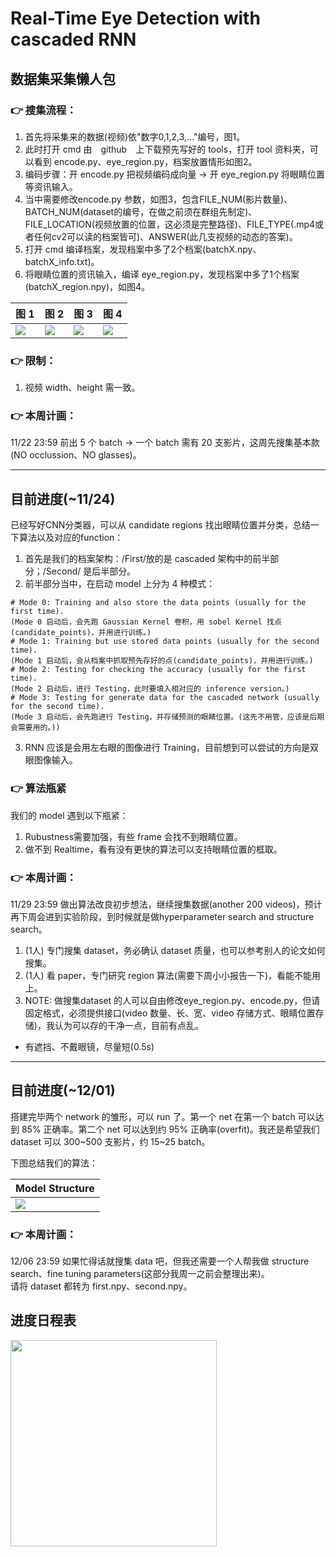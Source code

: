 # Real-Time Eye Detection with cascaded RNN

## 数据集采集懒人包
### :point_right: 搜集流程：
1. 首先将采集来的数据(视频)依"数字0,1,2,3,..."编号，图1。
2. 此时打开 cmd 由　github　上下载预先写好的 tools，打开 tool 资料夹，可以看到 encode.py、eye_region.py，档案放置情形如图2。
3. 编码步骤：开 encode.py 把视频编码成向量 -> 开 eye_region.py 将眼睛位置等资讯输入。
4. 当中需要修改encode.py 参数，如图3，包含FILE_NUM(影片数量)、BATCH_NUM(dataset的编号，在做之前须在群组先制定)、FILE_LOCATION(视频放置的位置，这必须是完整路径)、FILE_TYPE(.mp4或者任何cv2可以读的档案皆可)、ANSWER(此几支视频的动态的答案)。
5. 打开 cmd 编译档案，发现档案中多了2个档案(batchX.npy、batchX_info.txt)。
6. 将眼睛位置的资讯输入，编译 eye_region.py，发现档案中多了1个档案(batchX_region.npy)，如图4。

| 图 1 | 图 2 | 图 3 | 图 4 |
| -------- | -------- | -------- | -------- |
| ![](https://i.imgur.com/OkSKLNs.png) | ![](https://i.imgur.com/VEYq3Xr.png)| ![](https://i.imgur.com/wlQX4MR.png) | ![](https://i.imgur.com/eoS0KqM.png) |

### :point_right: 限制：
1. 视频 width、height 需一致。

### :point_right: 本周计画：
11/22 23:59 前出 5 个 batch -> 一个 batch 需有 20 支影片，这周先搜集基本款(NO occlussion、NO glasses)。

---

## 目前进度(~11/24)
已经写好CNN分类器，可以从 candidate regions 找出眼睛位置并分类，总结一下算法以及对应的function：
1. 首先是我们的档案架构：/First/放的是 cascaded 架构中的前半部分；/Second/ 是后半部分。
2. 前半部分当中，在启动 model 上分为 4 种模式：
```
# Mode 0: Training and also store the data points (usually for the first time).
(Mode 0 启动后，会先跑 Gaussian Kernel 卷积，用 sobel Kernel 找点(candidate_points)，并用进行训练。)
# Mode 1: Training but use stored data points (usually for the second time).
(Mode 1 启动后，会从档案中抓取预先存好的点(candidate_points)，并用进行训练。)
# Mode 2: Testing for checking the accuracy (usually for the first time).
(Mode 2 启动后，进行 Testing，此时要填入相对应的 inference version。)
# Mode 3: Testing for generate data for the cascaded network (usually for the second time).
(Mode 3 启动后，会先跑进行 Testing，并存储预测的眼睛位置。(这先不用管，应该是后期会需要用的。))
```
3. RNN 应该是会用左右眼的图像进行 Training，目前想到可以尝试的方向是双眼图像输入。

### :point_right: 算法瓶紧
我们的 model 遇到以下瓶紧：
1. Rubustness需要加强，有些 frame 会找不到眼睛位置。
2. 做不到 Realtime，看有没有更快的算法可以支持眼睛位置的框取。

### :point_right: 本周计画：
11/29 23:59 做出算法改良初步想法，继续搜集数据(another 200 videos)，预计再下周会进到实验阶段，到时候就是做hyperparameter search and structure search。
1. (1人) 专门搜集 dataset，务必确认 dataset 质量，也可以参考别人的论文如何搜集。
2. (1人) 看 paper，专门研究 region 算法(需要下周小小报告一下)，看能不能用上。
3. NOTE: 做搜集dataset 的人可以自由修改eye_region.py、encode.py，但请固定格式，必须提供接口(video 数量、长、宽、video 存储方式、眼睛位置存储)，我认为可以存的干净一点，目前有点乱。

- 有遮挡、不戴眼镜，尽量短(0.5s)

---

## 目前进度(~12/01)

搭建完毕两个 network 的雏形，可以 run 了。第一个 net 在第一个 batch 可以达到 85% 正确率。第二个 net 可以达到约 95% 正确率(overfit)。我还是希望我们 dataset 可以 300\~500 支影片，约 15\~25 batch。

下图总结我们的算法：

| Model Structure |
| --------------- |
|![](https://i.imgur.com/bryZNEc.png)|

### :point_right: 本周计画：

12/06 23:59 如果忙得话就搜集 data 吧，但我还需要一个人帮我做 structure search、fine tuning parameters(这部分我周一之前会整理出来)。<br>
请将 dataset 都转为 first.npy、second.npy。

## 进度日程表
<img src="https://i.imgur.com/ld2yiPG.png" width="330">
